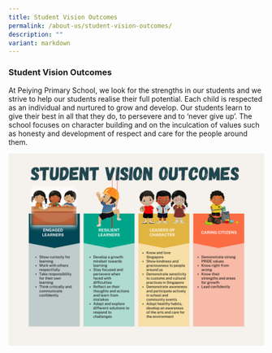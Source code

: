 ```yaml
---
title: Student Vision Outcomes
permalink: /about-us/student-vision-outcomes/
description: ""
variant: markdown
---
```

### **Student Vision Outcomes**
At Peiying Primary School, we look for the strengths in our students and we strive to help our students realise their full potential. Each child is respected as an individual and nurtured to grow and develop. Our students learn to give their best in all that they do, to persevere and to ‘never give up’. The school focuses on character building and on the inculcation of values such as honesty and development of respect and care for the people around them.

![](/images/Student_Vision_Outcomes_2_0__1_.png)